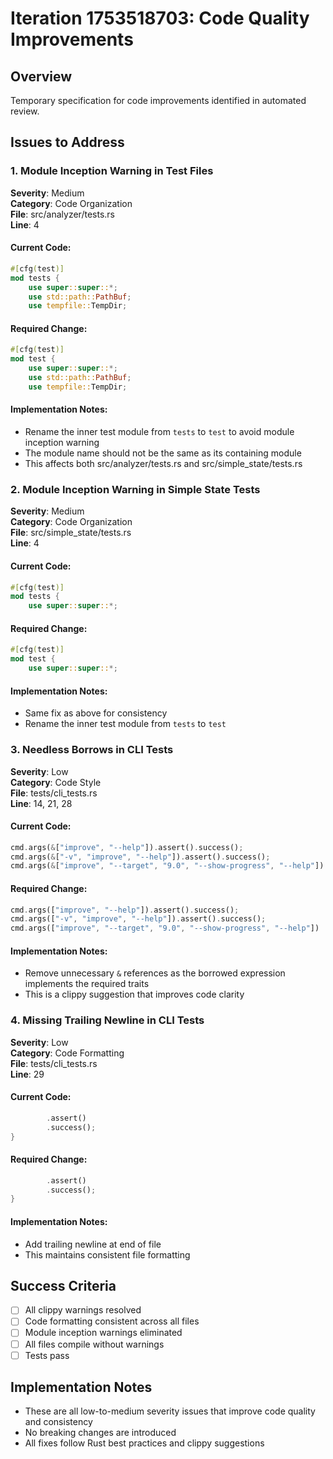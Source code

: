 # Iteration 1753518703: Code Quality Improvements

## Overview
Temporary specification for code improvements identified in automated review.

## Issues to Address

### 1. Module Inception Warning in Test Files
**Severity**: Medium  
**Category**: Code Organization  
**File**: src/analyzer/tests.rs  
**Line**: 4  

#### Current Code:
```rust
#[cfg(test)]
mod tests {
    use super::super::*;
    use std::path::PathBuf;
    use tempfile::TempDir;
```

#### Required Change:
```rust
#[cfg(test)]
mod test {
    use super::super::*;
    use std::path::PathBuf;
    use tempfile::TempDir;
```

#### Implementation Notes:
- Rename the inner test module from `tests` to `test` to avoid module inception warning
- The module name should not be the same as its containing module
- This affects both src/analyzer/tests.rs and src/simple_state/tests.rs

### 2. Module Inception Warning in Simple State Tests
**Severity**: Medium  
**Category**: Code Organization  
**File**: src/simple_state/tests.rs  
**Line**: 4  

#### Current Code:
```rust
#[cfg(test)]
mod tests {
    use super::super::*;
```

#### Required Change:
```rust
#[cfg(test)]
mod test {
    use super::super::*;
```

#### Implementation Notes:
- Same fix as above for consistency
- Rename the inner test module from `tests` to `test`

### 3. Needless Borrows in CLI Tests
**Severity**: Low  
**Category**: Code Style  
**File**: tests/cli_tests.rs  
**Line**: 14, 21, 28  

#### Current Code:
```rust
cmd.args(&["improve", "--help"]).assert().success();
cmd.args(&["-v", "improve", "--help"]).assert().success();
cmd.args(&["improve", "--target", "9.0", "--show-progress", "--help"])
```

#### Required Change:
```rust
cmd.args(["improve", "--help"]).assert().success();
cmd.args(["-v", "improve", "--help"]).assert().success();
cmd.args(["improve", "--target", "9.0", "--show-progress", "--help"])
```

#### Implementation Notes:
- Remove unnecessary `&` references as the borrowed expression implements the required traits
- This is a clippy suggestion that improves code clarity

### 4. Missing Trailing Newline in CLI Tests
**Severity**: Low  
**Category**: Code Formatting  
**File**: tests/cli_tests.rs  
**Line**: 29  

#### Current Code:
```rust
        .assert()
        .success();
}
```

#### Required Change:
```rust
        .assert()
        .success();
}

```

#### Implementation Notes:
- Add trailing newline at end of file
- This maintains consistent file formatting

## Success Criteria
- [ ] All clippy warnings resolved
- [ ] Code formatting consistent across all files
- [ ] Module inception warnings eliminated
- [ ] All files compile without warnings
- [ ] Tests pass

## Implementation Notes
- These are all low-to-medium severity issues that improve code quality and consistency
- No breaking changes are introduced
- All fixes follow Rust best practices and clippy suggestions